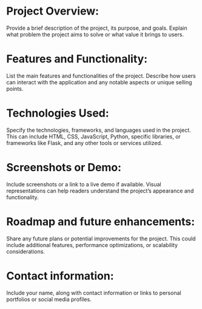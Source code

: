 # Project Overview:
Provide a brief description of the project, its purpose, and goals. Explain what problem the project aims to solve or what value it brings to users.
# Features and Functionality:
List the main features and functionalities of the project. Describe how users can interact with the application and any notable aspects or unique selling points.
# Technologies Used:
Specify the technologies, frameworks, and languages used in the project. This can include HTML, CSS, JavaScript, Python, specific libraries, or frameworks like Flask, and any other tools or services utilized.
# Screenshots or Demo:
Include screenshots or a link to a live demo if available. Visual representations can help readers understand the project’s appearance and functionality.
# Roadmap and future enhancements:
Share any future plans or potential improvements for the project. This could include additional features, performance optimizations, or scalability considerations.
# Contact information:
Include your name, along with contact information or links to personal portfolios or social media profiles.